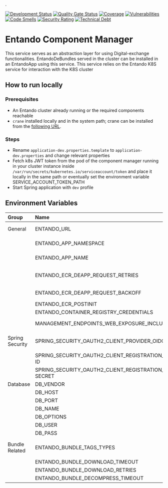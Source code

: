 .

[![Development Status](https://github.com/entando-k8s/entando-component-manager/actions/workflows/pr.yml/badge.svg)](https://github.com/entando-k8s/entando-component-manager/actions/workflows/pr.yml)
[![Quality Gate Status](https://sonarcloud.io/api/project_badges/measure?project=entando-k8s_entando-component-manager&metric=alert_status)](https://sonarcloud.io/dashboard?id=entando-k8s_entando-component-manager)
[![Coverage](https://sonarcloud.io/api/project_badges/measure?project=entando-k8s_entando-component-manager&metric=coverage)](https://entando-k8s.github.io/devops-results/entando-component-manager/master/jacoco/index.html)
[![Vulnerabilities](https://sonarcloud.io/api/project_badges/measure?project=entando-k8s_entando-component-manager&metric=vulnerabilities)](https://entando-k8s.github.io/devops-results/entando-component-manager/master/dependency-check-report.html)
[![Code Smells](https://sonarcloud.io/api/project_badges/measure?project=entando-k8s_entando-component-manager&metric=code_smells)](https://sonarcloud.io/dashboard?id=entando-k8s_entando-component-manager)
[![Security Rating](https://sonarcloud.io/api/project_badges/measure?project=entando-k8s_entando-component-manager&metric=security_rating)](https://sonarcloud.io/dashboard?id=entando-k8s_entando-component-manager)
[![Technical Debt](https://sonarcloud.io/api/project_badges/measure?project=entando-k8s_entando-component-manager&metric=sqale_index)](https://sonarcloud.io/dashboard?id=entando-k8s_entando-component-manager)

# Entando Component Manager
This service serves as an abstraction layer for using Digital-exchange functionalities.
EntandoDeBundles served in the cluster can be installed in an EntandoApp using this service. This service relies on the Entando K8S service for interaction with the K8S cluster

## How to run locally

### Prerequisites
 - An Entando cluster already running or the required components reachable
 - `crane` installed locally and in the system path; crane can be installed from the [following URL](https://github.com/google/go-containerregistry/tree/main/cmd/crane).

### Steps

- Rename `application-dev.properties.template` to `application-dev.properties` and change relevant properties
- Fetch k8s JWT token from the pod of the component manager running in your cluster instance inside `/var/run/secrets/kubernetes.io/serviceaccount/token` and place it locally in the same path or eventually set the environment variable SERVICE_ACCOUNT_TOKEN_PATH
- Start Spring application with `dev` profile

## Environment Variables
| Group | Name | Value [default] | Description |
| :---   | :--- | :--- |:--- |
| General | ENTANDO_URL                 |  | The URL to access the Entando App instance                            |
|     | ENTANDO_APP_NAMESPACE                                        | [test-namespace] | The kubernetes namespace where the entando app is running |
|     | ENTANDO_APP_NAME                                             | [test-entando] | The entando app name that this service is in |
|    | ENTANDO_ECR_DEAPP_REQUEST_RETRIES    | [3] |  Number of times the CM retries the component create/update before giving up     |
|    | ENTANDO_ECR_DEAPP_REQUEST_BACKOFF       | [5] |  Seconds to wait before the next attempt is executed     |
|    | ENTANDO_ECR_POSTINIT        |  |  Configuration of the postinit process      |
|    | ENTANDO_CONTAINER_REGISTRY_CREDENTIALS   | [blank] | Credentials for each container registry    |
|    | MANAGEMENT_ENDPOINTS_WEB_EXPOSURE_INCLUDE     |  |  To enable component-manager /actuator/info  ([More Info](https://docs.spring.io/spring-boot/docs/2.5.x/reference/html/actuator.html))   |
|Spring Security| SPRING_SECURITY_OAUTH2_CLIENT_PROVIDER_OIDC_ISSUER-URI  | |  The issuer of the token, e.g., http://insecure-keycloak-cacms.apps.serv.run/auth/realms/entando                 |
|     |SPRING_SECURITY_OAUTH2_CLIENT_REGISTRATION_OIDC_CLIENT-ID   |  | The client id for the service                                                                                 |
|     |SPRING_SECURITY_OAUTH2_CLIENT_REGISTRATION_OIDC_CLIENT-SECRET| | The client secret         |
| Database | DB_VENDOR             | [postgres] | Which database will be used     |
|    | DB_HOST      | [localhost] | Database host |
|    | DB_PORT  | [5432] | Database port |
|    | DB_NAME    | [digital_exchange] | Database name |
|    | DB_OPTIONS           | [useSSL=false] | Database options |
|    | DB_USER       | [admin] | Database user |
|    | DB_PASS        | [admin] | Database password |
| Bundle Related | ENTANDO_BUNDLE_TAGS_TYPES       | dev, [prod] | To generate EntandoDeBundle CRs using tags to select for dev, prod, or both as a comma delimited list|
|    | ENTANDO_BUNDLE_DOWNLOAD_TIMEOUT    | [300] | Download timeout in seconds   |
|    | ENTANDO_BUNDLE_DOWNLOAD_RETRIES   | [3] |  Max download attempts         |
|    | ENTANDO_BUNDLE_DECOMPRESS_TIMEOUT | [600] |  Decompress timeout in seconds     |


